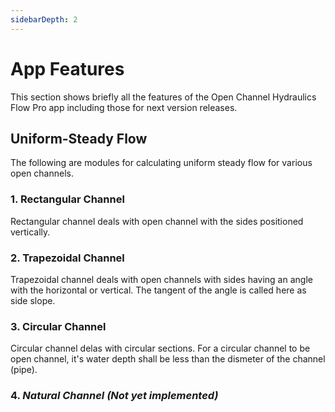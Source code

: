 ```yaml
---
sidebarDepth: 2
---
```


# App Features

This section shows briefly all the features of the Open Channel Hydraulics Flow Pro app including those for next version releases.

## Uniform-Steady Flow

The following are modules for calculating uniform steady flow for various open channels.

### 1. Rectangular Channel

Rectangular channel deals with open channel with the sides positioned vertically.

### 2. Trapezoidal Channel

Trapezoidal channel deals with open channels with sides having an angle with the horizontal or vertical. The tangent of the angle is called here as side slope.

### 3. Circular Channel

Circular channel delas with circular sections. For a circular channel to be open channel, it's water depth shall be less than the dismeter of the channel (pipe).

### 4. *Natural Channel (Not yet implemented)*

